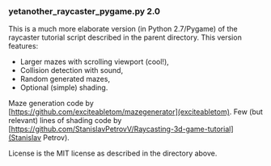 ### yetanother_raycaster_pygame.py 2.0

This is a much more elaborate version (in Python 2.7/Pygame) of the raycaster tutorial script described in the parent directory. This version features:

- Larger mazes with scrolling viewport (cool!),
- Collision detection with sound,
- Random generated mazes,
- Optional (simple) shading.

Maze generation code by [https://github.com/exciteabletom/mazegenerator](exciteabletom).
Few (but relevant) lines of shading code by [https://github.com/StanislavPetrovV/Raycasting-3d-game-tutorial](Stanislav Petrov).

License is the MIT license as described in the directory above.
